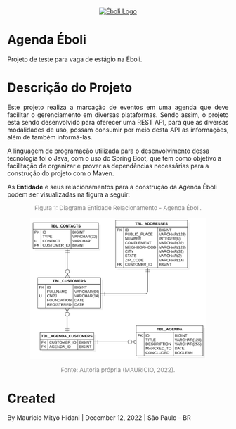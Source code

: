 <br />
<p align="center">
    <a href="https://ebolitecnologia.com.br/" target="_blank">
        <img 
            src="https://ebolitecnologia.com.br/wp-content/uploads/2022/02/Eboli-Tecnologia-Branco-250x105px.png" 
            width="128" 
            alt="Éboli Logo" />
    </a>
</p>

# Agenda Éboli
<p align="justify">
Projeto de teste para vaga de estágio na Éboli.
</p>

# Descrição do Projeto
<p align="justify">
Este projeto realiza a marcação de eventos em uma agenda que deve facilitar o gerenciamento em diversas plataformas. Sendo assim, o projeto está sendo desenvolvido para oferecer uma REST API, para que as diversas modalidades de uso, possam consumir por meio desta API as informações, além de também informá-las.

A linguagem de programação utilizada para o desenvolvimento dessa tecnologia foi o Java, com o uso do Spring Boot, que tem como objetivo a facilitação de organizar e prover as dependências necessárias para a construção do projeto com o Maven.

As __Entidade__ e seus relacionamentos para a construção da Agenda Éboli podem ser visualizadas na figura a seguir:
</p>

<p align="center" style="font-size:10pt; color:rgb(130, 130, 130);">
Figura 1: Diagrama Entidade Relacionamento - Agenda Éboli. 
</p>
<p align="center">
<img src="https://raw.githubusercontent.com/MauricioMH35/Assets/c398f19400cf5a88464afb43b07b86521885f01d/AgendaEboli/erDiagra.svg" width="400"/>
</p>
<p align="center" style="font-size:10pt; color:rgb(130, 130, 130);">
Fonte: Autoria própria (MAURICIO, 2022).
</p>

# Created 
By Mauricio Mityo Hidani | December 12, 2022 | São Paulo - BR
